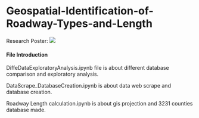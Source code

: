 # Geospatial-Identification-of-Roadway-Types-and-Length
Research Poster:
![](pics/poster.png)

#### File Introduction
DiffeDataExploratoryAnalysis.ipynb file is about different database comparison and exploratory analysis.

DataScrape_DatabaseCreation.ipynb is about data web scrape and database creation.

Roadway Length calculation.ipynb is about gis projection and 3231 counties database made.



